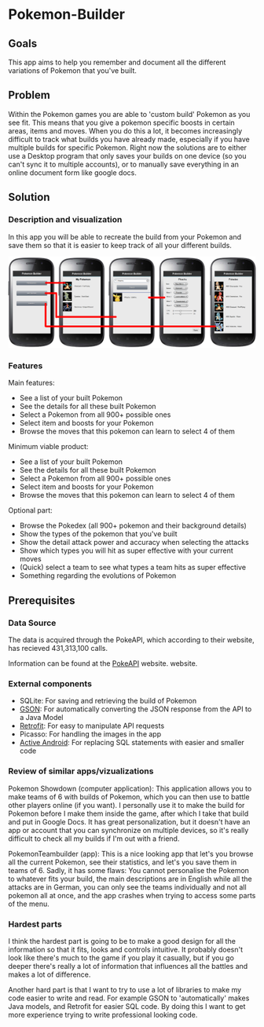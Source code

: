 # Pokemon-Builder

## Goals

This app aims to help you remember and document all the different variations of Pokemon that you've built.

## Problem
	
Within the Pokemon games you are able to 'custom build' Pokemon as you see fit. This means that you give a
pokemon specific boosts in certain areas, items and moves. When you do this a lot, it becomes increasingly
difficult to track what builds you have already made, especially if you have multiple builds for specific
Pokemon. Right now the solutions are to either use a Desktop program that only saves your builds on one device 
(so you can't sync it to multiple accounts), or to manually save everything in an online document form like
google docs.

## Solution

### Description and visualization

In this app you will be able to recreate the build from your Pokemon and save them so that it is easier to keep
track of all your different builds.

![](doc/Screens.png)

### Features

Main features:
- See a list of your built Pokemon
- See the details for all these built Pokemon
- Select a Pokemon from all 900+ possible ones
- Select item and boosts for your Pokemon
- Browse the moves that this pokemon can learn to select 4 of them

Minimum viable product:
- See a list of your built Pokemon
- See the details for all these built Pokemon
- Select a Pokemon from all 900+ possible ones
- Select item and boosts for your Pokemon
- Browse the moves that this pokemon can learn to select 4 of them

Optional part:
- Browse the Pokedex (all 900+ pokemon and their background details)
- Show the types of the pokemon that you've built
- Show the detail attack power and accuracy when selecting the attacks
- Show which types you will hit as super effective with your current moves
- (Quick) select a team to see what types a team hits as super effective
- Something regarding the evolutions of Pokemon

## Prerequisites
### Data Source

The data is acquired through the PokeAPI, which according to their website, has recieved 431,313,100 calls. 

Information can be found at the [PokeAPI](https://pokeapi.co/) website.  website.

### External components

- SQLite: For saving and retrieving the build of Pokemon
- [GSON](https://github.com/google/gson): For automatically converting the JSON response from the API to a Java Model
- [Retrofit](http://square.github.io/retrofit/): For easy to manipulate API requests
- Picasso: For handling the images in the app
- [Active Android](http://www.activeandroid.com/): For replacing SQL statements with easier and smaller code

### Review of similar apps/vizualizations

Pokemon Showdown (computer application): This application allows you to make teams of 6 with builds of Pokemon,
which you can then use to battle other players online (if you want). I personally use it to make the build for
Pokemon before I make them inside the game, after which I take that build and put in Google Docs. It has great
personalization, but it doesn't have an app or account that you can synchronize on multiple devices, so it's 
really difficult to check all my builds if I'm out with a friend.

PokemonTeambuilder (app): This is a nice looking app that let's you browse all the current Pokemon, see their
statistics, and let's you save them in teams of 6. Sadly, it has some flaws: You cannot personalise the
Pokemon to whatever fits your build, the main descriptions are in English while all the attacks are in German,
you can only see the teams individually and not all pokemon all at once, and the app crashes when trying to
access some parts of the menu.

### Hardest parts

I think the hardest part is going to be to make a good design for all the information so that it fits, looks
and controls intuitive. It probably doesn't look like there's much to the game if you play it casually, but if 
you go deeper there's really a lot of information that influences all the battles and makes a lot of difference.

Another hard part is that I want to try to use a lot of libraries to make my code easier to write and read. For
example GSON to 'automatically' makes Java models, and Retrofit for easier SQL code. By doing this I want to
get more experience trying to write professional looking code.

